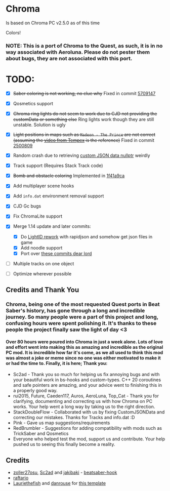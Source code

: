 # Chroma

Is based on Chroma PC v2.5.0 as of this time

Colors!

### NOTE: This is a port of Chroma to the Quest, as such, it is in no way associated with Aeroluna. Please do not pester them about bugs, they are not associated with this port.

# TODO:
- [x] ~~Saber coloring is not working, no clue why~~ Fixed in commit [5709147](https://github.com/nyamimi/Chroma/commit/570914772f868e8a99338fbc1ddf18f0336daeaa)
- [x] Qosmetics support
- [x] ~~Chroma ring lights do not seem to work due to CJD not providing the customData or something else~~ Ring lights work though they are still unstable. Solution is ugly
- [x] ~~Light positions in maps such as `Madeon - The Prince` are not correct (assuming the [video from Tempex](https://www.youtube.com/watch?v=I0G34tNpbPU) is the reference)~~ Fixed in commit [2500809](https://github.com/nyamimi/Chroma/commit/2500809f1082134ee148b46c0744b303da583bf9)
- [x] Random crash due to retrieving [custom JSON data nullptr](https://github.com/nyamimi/Chroma/blob/c36d5fd48254008786a07c3a2419eac590fc2961/src/hooks/LightSwitchEventEffect.cpp#L57) weirdly
- [x] Track support (Requires Stack Track code)
- [x] ~~Bomb and obstacle coloring~~ Implemented in [1f41a9ca](https://github.com/nyamimi/Chroma/commit/1f41a9ca80a5f44d15e4aa08e17f8dbcd9ef07a1)
- [x] Add multiplayer scene hooks
- [x] Add `info.dat` environment removal support
- [x] CJD Gc bugs
- [x] Fix ChromaLite support
- [x] Merge 1.14 update and later commits:
  - [x] Do [LightID rework](https://github.com/Aeroluna/Chroma/commit/a8fc978b282af145c6ed263bfcce3485a31bb039) with rapidjson and somehow get json files in game
  - [x] Add noodle support
  - [x] Port over [these commits dear lord](https://github.com/BinaryElement/Chroma/compare/24452837a71867688a739a9f1297cd4b5efcaa77...Aeroluna:master) 
- [ ] Multiple tracks on one object    

- [ ] Optimize wherever possible

## Credits and Thank You

### Chroma, being one of the most requested Quest ports in Beat Saber's history, has gone through a long and incredible journey. So many people were a part of this project and long, confusing hours were spent polishing it. It's thanks to these people the project finally saw the light of day <3

#### Over 80 hours were poured into Chroma in just a week alone. Lots of love and effort went into making this as amazing and incredible as the original PC mod. It is incredible how far it's come, as we all used to think this mod was almost a joke or meme since no one was either motivated to make it or had the time to. Finally, it is here; Thank you:

* Sc2ad - Thank you so much for helping us fix annoying bugs and with your beautiful work in bs-hooks and custom-types. C++ 20 coroutines and safe pointers are amazing, and your advice went to finishing this in a properly good way.
* rui2015, Future, Caeden117, Auros, AeroLuna, Top_Cat - Thank you for clarifying, documenting and correcting us with how Chroma on PC works. Your help went a long way by taking us to the right direction.
* StackDoubleFlow - Collaborated with us by fixing CustomJSONData and correcting our mistakes. Thanks for Tracks and info.dat :D
* Pink - Gave us map suggestions/requirements
* RedBrumbler - Suggestions for adding compatibility with mods such as TrickSaber and Qosmetics
* Everyone who helped test the mod, support us and contribute. Your help pushed us to seeing this finally become a reality.

## Credits

* [zoller27osu](https://github.com/zoller27osu), [Sc2ad](https://github.com/Sc2ad) and [jakibaki](https://github.com/jakibaki) - [beatsaber-hook](https://github.com/sc2ad/beatsaber-hook)
* [raftario](https://github.com/raftario) 
* [Lauriethefish](https://github.com/Lauriethefish) and [danrouse](https://github.com/danrouse) for [this template](https://github.com/Lauriethefish/quest-mod-template)
